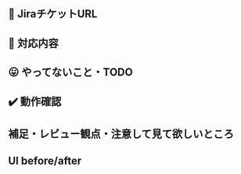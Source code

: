 ## :ticket: JiraチケットURL

## :memo: 対応内容

## :stuck_out_tongue: やってないこと・TODO

## :heavy_check_mark: 動作確認

## 補足・レビュー観点・注意して見て欲しいところ

## UI before/after
